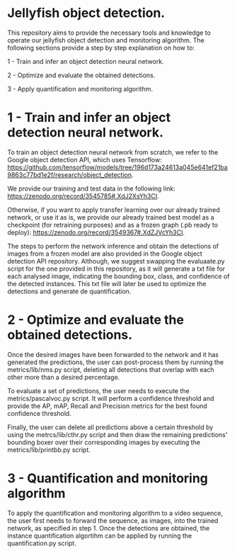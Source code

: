 # Jellyfish object detection.

This repository aims to provide the necessary tools and knowledge to operate our jellyfish object detection and monitoring algorithm. The following sections provide a step by step explanation on how to:

1 - Train and infer an object detection neural network.

2 - Optimize and evaluate the obtained detections.

3 - Apply quantification and monitoring algorithm.

# 1 - Train and infer an object detection neural network.

To train an object detection neural network from scratch, we refer to the Google object detection API, which uses Tensorflow: https://github.com/tensorflow/models/tree/196d173a24613a045e641ef21ba9863c77bd1e2f/research/object_detection.

We provide our training and test data in the following link: https://zenodo.org/record/3545785#.XdJ2XsYh3CI.

Otherwise, if you want to apply transfer learning over our already trained network, or use it as is, we provide our already trained best model as a checkpoint (for retraining purposes) and as a frozen graph (.pb ready to deploy): https://zenodo.org/record/3549367#.XdZJVcYh3CI.

The steps to perform the network inference and obtain the detections of images from a frozen model are also provided in the Google object detection API repository. Although, we suggest swapping the evaluaate.py script for the one provided in this repository, as it will generate a txt file for each analysed image, indicating the bounding box, class, and confidence of the detected instances. This txt file will later be used to optimize the detections and generate de quantification.

# 2 - Optimize and evaluate the obtained detections.

Once the desired images have been forwarded to the network and it has generated the predictions, the user can post-process them by running the metrics/lib/nms.py script, deleting all detections that overlap with each other more than a desired percentage.

To evaluate a set of predictions, the user needs to execute the metrics/pascalvoc.py script. It will perform a confidence threshold and provide the AP, mAP, Recall and Precision metrics for the best found confidence threshold.

Finally, the user can delete all predictions above a certain threshold by using the metrcs/lib/cthr.py script and then draw the remaining predictions' bounding boxer over their corresponding images by executing the metrics/lib/printbb.py script.

# 3 - Quantification and monitoring algorithm

To apply the quantification and monitoring algorithm to a video sequence, the user first needs to forward the sequence, as images, into the trained network, as specified in step 1. Once the detections are obtained, the instance quantification algortihm can be applied by running the quantification.py script.
